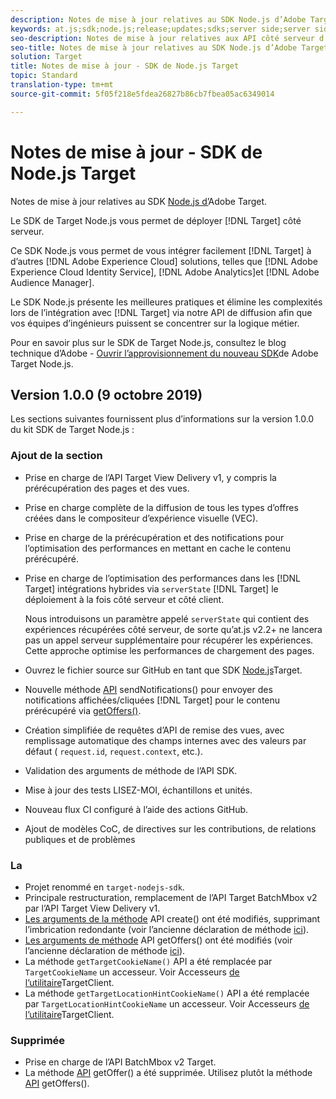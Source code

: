 ```yaml
---
description: Notes de mise à jour relatives au SDK Node.js d’Adobe Target
keywords: at.js;sdk;node.js;release;updates;sdks;server side;server side;server side;server side;nodejs
seo-description: Notes de mise à jour relatives aux API côté serveur d’Adobe Target.
seo-title: Notes de mise à jour relatives au SDK Node.js d’Adobe Target.
solution: Target
title: Notes de mise à jour - SDK de Node.js Target
topic: Standard
translation-type: tm+mt
source-git-commit: 5f05f218e5fdea26827b86cb7fbea05ac6349014

---
```



# Notes de mise à jour - SDK de Node.js Target

Notes de mise à jour relatives au SDK [Node.js d’](https://github.com/adobe/target-nodejs-sdk)Adobe Target.

Le SDK de Target Node.js vous permet de déployer [!DNL Target] côté serveur.

Ce SDK Node.js vous permet de vous intégrer facilement [!DNL Target] à d’autres [!DNL Adobe Experience Cloud] solutions, telles que [!DNL Adobe Experience Cloud Identity Service], [!DNL Adobe Analytics]et [!DNL Adobe Audience Manager].

Le SDK Node.js présente les meilleures pratiques et élimine les complexités lors de l’intégration avec [!DNL Target] via notre API de diffusion afin que vos équipes d’ingénieurs puissent se concentrer sur la logique métier.

Pour en savoir plus sur le SDK de Target Node.js, consultez le blog technique d’Adobe - [Ouvrir l’approvisionnement du nouveau SDK](https://medium.com/adobetech/open-sourcing-the-new-adobe-target-node-js-sdk-b6feafd828bc)de Adobe Target Node.js.

## Version 1.0.0 (9 octobre 2019)

Les sections suivantes fournissent plus d’informations sur la version 1.0.0 du kit SDK de Target Node.js :

### Ajout de la section

* Prise en charge de l’API Target View Delivery v1, y compris la prérécupération des pages et des vues.
* Prise en charge complète de la diffusion de tous les types d’offres créées dans le compositeur d’expérience visuelle (VEC).
* Prise en charge de la prérécupération et des notifications pour l’optimisation des performances en mettant en cache le contenu prérécupéré.
* Prise en charge de l’optimisation des performances dans les [!DNL Target] intégrations hybrides via `serverState` [!DNL Target] le déploiement à la fois côté serveur et côté client.

   Nous introduisons un paramètre appelé `serverState` qui contient des expériences récupérées côté serveur, de sorte qu’at.js v2.2+ ne lancera pas un appel serveur supplémentaire pour récupérer les expériences. Cette approche optimise les performances de chargement des pages.

* Ouvrez le fichier source sur GitHub en tant que SDK [Node.js](https://github.com/adobe/target-nodejs-sdk)Target.
* Nouvelle méthode [API](https://git.corp.adobe.com/anischev/target-nodejs-sdk/blob/TNT-33695/README.md#targetclientsendnotifications) sendNotifications() pour envoyer des notifications affichées/cliquées [!DNL Target] pour le contenu prérécupéré via [getOffers()](https://git.corp.adobe.com/anischev/target-nodejs-sdk/blob/TNT-33695/README.md#targetclientgetoffers).
* Création simplifiée de requêtes d’API de remise des vues, avec remplissage automatique des champs internes avec des valeurs par défaut ( `request.id`, `request.context`, etc.).
* Validation des arguments de méthode de l’API SDK.
* Mise à jour des tests LISEZ-MOI, échantillons et unités.
* Nouveau flux CI configuré à l’aide des actions GitHub.
* Ajout de modèles CoC, de directives sur les contributions, de relations publiques et de problèmes

### La 

* Projet renommé en `target-nodejs-sdk`.
* Principale restructuration, remplacement de l’API Target BatchMbox v2 par l’API Target View Delivery v1.
* [Les arguments de la méthode](https://git.corp.adobe.com/anischev/target-nodejs-sdk/blob/TNT-33695/README.md#targetclientcreate) API create() ont été modifiés, supprimant l’imbrication redondante (voir l’ancienne déclaration de méthode [ici](https://www.npmjs.com/package/@adobe/target-node-client#targetnodeclientcreate)).
* [Les arguments de méthode](https://git.corp.adobe.com/anischev/target-nodejs-sdk/blob/TNT-33695/README.md#targetclientgetoffers) API getOffers() ont été modifiés (voir l’ancienne déclaration de méthode [ici](https://www.npmjs.com/package/@adobe/target-node-client#targetnodeclientgetoffers)).
* La méthode `getTargetCookieName()` API a été remplacée par `TargetCookieName` un accesseur. Voir Accesseurs [de l’utilitaire](https://git.corp.adobe.com/anischev/target-nodejs-sdk/blob/TNT-33695/README.md#targetclient-utility-accessors)TargetClient.
* La méthode `getTargetLocationHintCookieName()` API a été remplacée par `TargetLocationHintCookieName` un accesseur.  Voir Accesseurs [de l’utilitaire](https://git.corp.adobe.com/anischev/target-nodejs-sdk/blob/TNT-33695/README.md#targetclient-utility-accessors)TargetClient.

### Supprimée

* Prise en charge de l’API BatchMbox v2 Target.
* La méthode [API](https://www.npmjs.com/package/@adobe/target-node-client#targetnodeclientgetoffer) getOffer() a été supprimée. Utilisez plutôt la méthode [API](https://git.corp.adobe.com/anischev/target-nodejs-sdk/blob/TNT-33695/README.md#targetclientgetoffers) getOffers().

